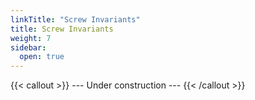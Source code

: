 ```yaml
---
linkTitle: "Screw Invariants"
title: Screw Invariants
weight: 7
sidebar:
  open: true
---
```



{{< callout >}}
  --- Under construction ---
{{< /callout >}}


